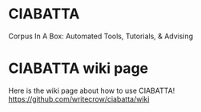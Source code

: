 # CIABATTA
Corpus In A Box: Automated Tools, Tutorials, &amp; Advising

# CIABATTA wiki page
Here is the wiki page about how to use CIABATTA!
https://github.com/writecrow/ciabatta/wiki
